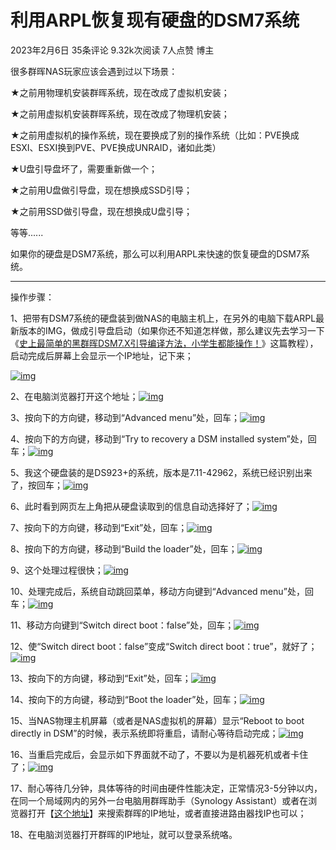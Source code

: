 # 利用ARPL恢复现有硬盘的DSM7系统

 2023年2月6日 35条评论 9.32k次阅读 7人点赞 博主

很多群晖NAS玩家应该会遇到过以下场景：

★之前用物理机安装群晖系统，现在改成了虚拟机安装；

★之前用虚拟机安装群晖系统，现在改成了物理机安装；

★之前用虚拟机的操作系统，现在要换成了别的操作系统（比如：PVE换成ESXI、ESXI换到PVE、PVE换成UNRAID，诸如此类）

★U盘引导盘坏了，需要重新做一个；

★之前用U盘做引导盘，现在想换成SSD引导；

★之前用SSD做引导盘，现在想换成U盘引导；

等等......

如果你的硬盘是DSM7系统，那么可以利用ARPL来快速的恢复硬盘的DSM7系统。

 

------

操作步骤：

1、把带有DSM7系统的硬盘装到做NAS的电脑主机上，在另外的电脑下载ARPL最新版本的IMG，做成引导盘启动（如果你还不知道怎样做，那么建议先去学习一下《[史上最简单的黑群晖DSM7.X引导编译方法，小学生都能操作！](https://wp.gxnas.com/12245.html)》这篇教程），启动完成后屏幕上会显示一个IP地址，记下来；

[![img](https://wp.gxnas.com/wp-content/uploads/2023/02/1675661218-1.jpg)](https://wp.gxnas.com/wp-content/uploads/2023/02/1675661218-1.jpg)

 

 

2、在电脑浏览器打开这个地址；[![img](https://wp.gxnas.com/wp-content/uploads/2023/02/1675661219-2.jpg)](https://wp.gxnas.com/wp-content/uploads/2023/02/1675661219-2.jpg)

 

 

3、按向下的方向键，移动到“Advanced menu”处，回车；[![img](https://wp.gxnas.com/wp-content/uploads/2023/02/1675661219-3.jpg)](https://wp.gxnas.com/wp-content/uploads/2023/02/1675661219-3.jpg)

 

 

4、按向下的方向键，移动到“Try to recovery a DSM installed system”处，回车；[![img](https://wp.gxnas.com/wp-content/uploads/2023/02/1675661220-4.jpg)](https://wp.gxnas.com/wp-content/uploads/2023/02/1675661220-4.jpg)

 

 

5、我这个硬盘装的是DS923+的系统，版本是7.11-42962，系统已经识别出来了，按回车；[![img](https://wp.gxnas.com/wp-content/uploads/2023/02/1675661221-5.jpg)](https://wp.gxnas.com/wp-content/uploads/2023/02/1675661221-5.jpg)

 

 

6、此时看到网页左上角把从硬盘读取到的信息自动选择好了；[![img](https://wp.gxnas.com/wp-content/uploads/2023/02/1675661221-6.jpg)](https://wp.gxnas.com/wp-content/uploads/2023/02/1675661221-6.jpg)

 

 

7、按向下的方向键，移动到“Exit”处，回车；[![img](https://wp.gxnas.com/wp-content/uploads/2023/02/1675661223-7.jpg)](https://wp.gxnas.com/wp-content/uploads/2023/02/1675661223-7.jpg)

 

 

8、按向下的方向键，移动到“Build the loader”处，回车；[![img](https://wp.gxnas.com/wp-content/uploads/2023/02/1675661224-8.jpg)](https://wp.gxnas.com/wp-content/uploads/2023/02/1675661224-8.jpg)

 

 

9、这个处理过程很快；[![img](https://wp.gxnas.com/wp-content/uploads/2023/02/1675661224-9.jpg)](https://wp.gxnas.com/wp-content/uploads/2023/02/1675661224-9.jpg)

 

 

10、处理完成后，系统自动跳回菜单，移动方向键到“Advanced menu”处，回车；[![img](https://wp.gxnas.com/wp-content/uploads/2023/02/1675661225-10.jpg)](https://wp.gxnas.com/wp-content/uploads/2023/02/1675661225-10.jpg)

 

 

11、移动方向键到“Switch direct boot：false”处，回车；[![img](https://wp.gxnas.com/wp-content/uploads/2023/02/1675661226-11.jpg)](https://wp.gxnas.com/wp-content/uploads/2023/02/1675661226-11.jpg)

 

 

12、使“Switch direct boot：false”变成“Switch direct boot：true”，就好了；[![img](https://wp.gxnas.com/wp-content/uploads/2023/02/1675661227-12.jpg)](https://wp.gxnas.com/wp-content/uploads/2023/02/1675661227-12.jpg)

 

 

13、按向下的方向键，移动到“Exit”处，回车；[![img](https://wp.gxnas.com/wp-content/uploads/2023/02/1675661227-13.jpg)](https://wp.gxnas.com/wp-content/uploads/2023/02/1675661227-13.jpg)

 

 

14、按向下的方向键，移动到“Boot the loader”处，回车；[![img](https://wp.gxnas.com/wp-content/uploads/2023/02/1675661228-14.jpg)](https://wp.gxnas.com/wp-content/uploads/2023/02/1675661228-14.jpg)

 

 

15、当NAS物理主机屏幕（或者是NAS虚拟机的屏幕）显示“Reboot to boot directly in DSM”的时候，表示系统即将重启，请耐心等待启动完成；[![img](https://wp.gxnas.com/wp-content/uploads/2023/02/1675661228-15.jpg)](https://wp.gxnas.com/wp-content/uploads/2023/02/1675661228-15.jpg)

 

 

16、当重启完成后，会显示如下界面就不动了，不要以为是机器死机或者卡住了；[![img](https://wp.gxnas.com/wp-content/uploads/2023/02/1675661229-16.jpg)](https://wp.gxnas.com/wp-content/uploads/2023/02/1675661229-16.jpg)

 

 

17、耐心等待几分钟，具体等待的时间由硬件性能决定，正常情况3-5分钟以内，在同一个局域网内的另外一台电脑用群晖助手（Synology Assistant）或者在浏览器打开【[这个地址](https://finds.synology.com/)】来搜索群晖的IP地址，或者直接进路由器找IP也可以；

 

 

18、在电脑浏览器打开群晖的IP地址，就可以登录系统咯。